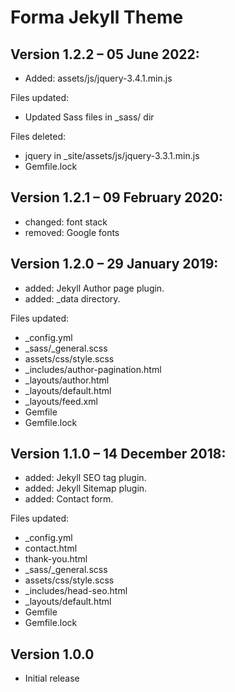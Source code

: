 # Forma Jekyll Theme

## Version 1.2.2 – 05 June 2022:

- Added: assets/js/jquery-3.4.1.min.js

Files updated:

- Updated Sass files in \_sass/ dir

Files deleted:

- jquery in \_site/assets/js/jquery-3.3.1.min.js
- Gemfile.lock

## Version 1.2.1 – 09 February 2020:

- changed: font stack
- removed: Google fonts

## Version 1.2.0 – 29 January 2019:

- added: Jekyll Author page plugin.
- added: \_data directory.

Files updated:

- \_config.yml
- \_sass/\_general.scss
- assets/css/style.scss
- \_includes/author-pagination.html
- \_layouts/author.html
- \_layouts/default.html
- \_layouts/feed.xml
- Gemfile
- Gemfile.lock

## Version 1.1.0 – 14 December 2018:

- added: Jekyll SEO tag plugin.
- added: Jekyll Sitemap plugin.
- added: Contact form.

Files updated:

- \_config.yml
- contact.html
- thank-you.html
- \_sass/\_general.scss
- assets/css/style.scss
- \_includes/head-seo.html
- \_layouts/default.html
- Gemfile
- Gemfile.lock

## Version 1.0.0

- Initial release
